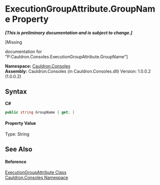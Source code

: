 # ExecutionGroupAttribute.GroupName Property 
 _**\[This is preliminary documentation and is subject to change.\]**_

\[Missing <summary> documentation for "P:Cauldron.Consoles.ExecutionGroupAttribute.GroupName"\]

**Namespace:**&nbsp;<a href="N_Cauldron_Consoles">Cauldron.Consoles</a><br />**Assembly:**&nbsp;Cauldron.Consoles (in Cauldron.Consoles.dll) Version: 1.0.0.2 (1.0.0.2)

## Syntax

**C#**<br />
``` C#
public string GroupName { get; }
```


#### Property Value
Type: String

## See Also


#### Reference
<a href="T_Cauldron_Consoles_ExecutionGroupAttribute">ExecutionGroupAttribute Class</a><br /><a href="N_Cauldron_Consoles">Cauldron.Consoles Namespace</a><br />